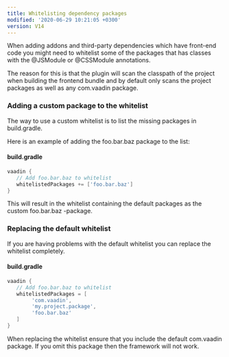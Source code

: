 ```yaml
---
title: Whitelisting dependency packages
modified: '2020-06-29 10:21:05 +0300'
version: V14
---
```


When adding addons and third-party dependencies which have front-end code you might need to whitelist some of the packages that has classes with the @JSModule or @CSSModule annotations.

The reason for this is that the plugin will scan the classpath of the project when building the frontend bundle and by default only scans the project packages as well as any com.vaadin package.

### Adding a custom package to the whitelist
The way to use a custom whitelist is to list the missing packages in build.gradle.

Here is an example of adding the foo.bar.baz package to the list:

#### build.gradle
```groovy
vaadin {
   // Add foo.bar.baz to whitelist
   whitelistedPackages += ['foo.bar.baz']
}
```

This will result in the whitelist containing the default packages as the  custom foo.bar.baz -package.

### Replacing the default whitelist
If you are having problems with the default whitelist you can replace the whitelist completely.

#### build.gradle
```groovy
vaadin {
   // Add foo.bar.baz to whitelist
   whitelistedPackages = [
        'com.vaadin',
        'my.project.package',
        'foo.bar.baz'
   ]
}
```

When replacing the whitelist ensure that you include the default com.vaadin package. If you omit this package then the framework will not work.